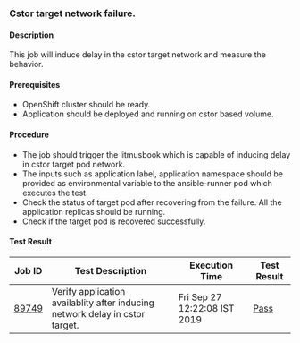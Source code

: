 ### Cstor target network failure.

#### Description

This job will induce delay in the cstor target network and measure the behavior.

#### Prerequisites

- OpenShift cluster should be ready.
- Application should be deployed and running on cstor based volume. 

#### Procedure

- The job should trigger the litmusbook which is capable of inducing delay in cstor target pod network.
- The inputs such as application label, application namespace should be provided as environmental variable to the ansible-runner pod which executes the test.
- Check the status of target pod after recovering from the failure. All the application replicas should be running.
- Check if the target pod is recovered successfully.

#### Test Result


| Job ID |   Test Description         | Execution Time |Test Result   |
 |---------|---------------------------| --------------|--------|
 |    <a href="https://gitlab.openebs.ci/openebs/e2e-openshift/-/jobs/89749">89749</a>   |  Verify application availablity after inducing network delay in cstor target.           |  Fri Sep 27 12:22:08 IST 2019     |<a href="https://e2e-logs.openebs100.io/app/kibana#/discover?_g=(refreshInterval:(pause:!t,value:0),time:(from:now-7d,mode:quick,to:now))&_a=(columns:!(_source),filters:!(('$state':(store:appState),meta:(alias:!n,disabled:!f,index:cluster-logs,key:commit_id,negate:!f,params:(query:37d33b9a0605b43f51c72d53134063e32256a0b2,type:phrase),type:phrase,value:37d33b9a0605b43f51c72d53134063e32256a0b2),query:(match:(commit_id:(query:37d33b9a0605b43f51c72d53134063e32256a0b2,type:phrase)))),('$state':(store:appState),meta:(alias:!n,disabled:!f,index:cluster-logs,key:pipeline_id,negate:!f,params:(query:3357,type:phrase),type:phrase,value:3357),query:(match:(pipeline_id:(query:3357,type:phrase))))),index:cluster-logs,interval:auto,query:(language:lucene,query:''),sort:!('@timestamp',desc))">Pass</a>  |

